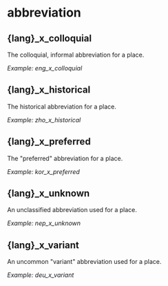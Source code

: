 # abbreviation

## {lang}_x_colloquial
The colloquial, informal abbreviation for a place.

_Example: eng_x_colloquial_

## {lang}_x_historical
The historical abbreviation for a place.

_Example: zho_x_historical_

## {lang}_x_preferred
The "preferred" abbreviation for a place.

_Example: kor_x_preferred_

## {lang}_x_unknown
An unclassified abbreviation used for a place.

_Example: nep_x_unknown_

## {lang}_x_variant
An uncommon "variant" abbreviation used for a place.

_Example: deu_x_variant_
